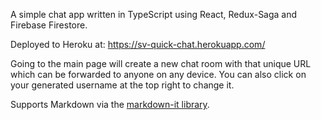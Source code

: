 A simple chat app written in TypeScript using React, Redux-Saga and Firebase Firestore.

Deployed to Heroku at: https://sv-quick-chat.herokuapp.com/

Going to the main page will create a new chat room with that unique URL which can be forwarded to anyone on any device. You can also click on your generated username at the top right to change it.

Supports Markdown via the [markdown-it library](https://www.npmjs.com/package/markdown-it).